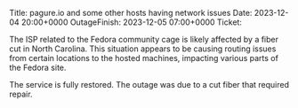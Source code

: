 Title: pagure.io and some other hosts having network issues
Date: 2023-12-04 20:00+0000
OutageFinish: 2023-12-05 07:00+0000
Ticket: 

The ISP related to the Fedora community cage is likely affected by a fiber cut
in North Carolina. This situation appears to be causing routing issues from
certain locations to the hosted machines, impacting various parts of the Fedora
site.

The service is fully restored. The outage was due to a cut fiber that
required repair.

